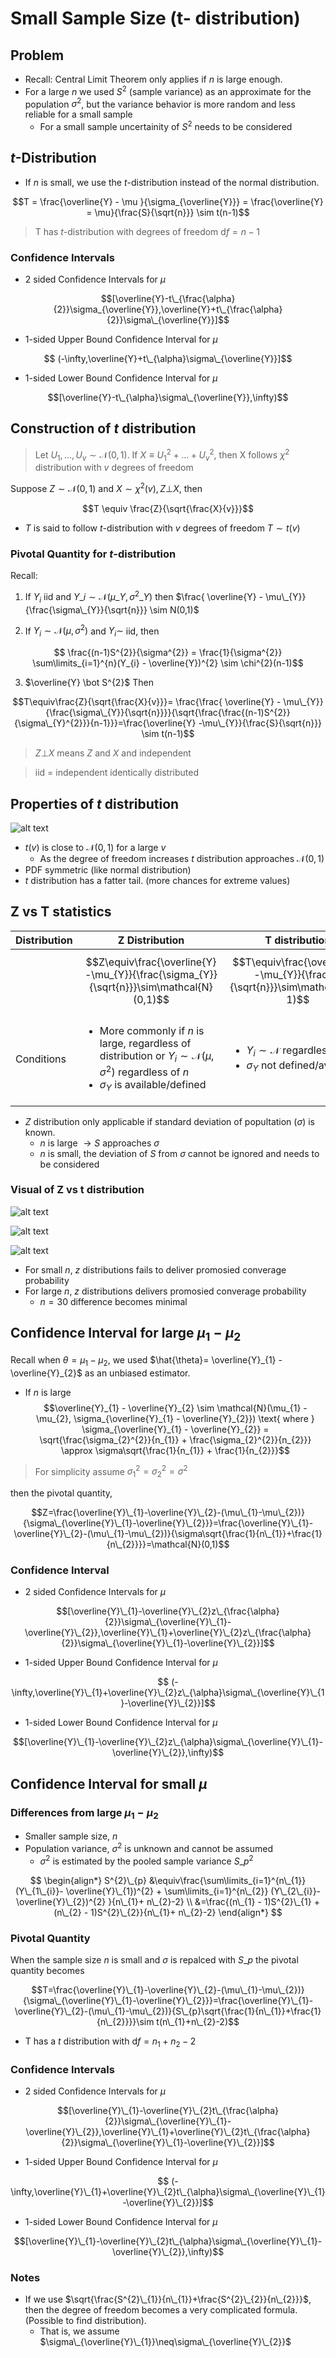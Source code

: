 # Small Sample Size (t- distribution)

## Problem
* Recall: Central Limit Theorem only applies if $n$ is large enough.
* For a large $n$ we used $S^{2}$ (sample variance) as an approximate for the population $\sigma^{2}$, but the variance behavior is more random and less reliable for a small sample
    * For a small sample uncertainity of $S^{2}$ needs to be considered

## $t$-Distribution
* If $n$ is small, we use the $t$-distribution instead of the normal distribution.

$$T =  \frac{\overline{Y} - \mu }{\sigma_{\overline{Y}}} = \frac{\overline{Y} = \mu}{\frac{S}{\sqrt{n}}} \sim t(n-1)$$

> T has $t$-distribution with degrees of freedom $\text{d}f=n-1$

### Confidence Intervals

* 2 sided Confidence Intervals for $\mu$ 

$$[\overline{Y}-t\_{\frac{\alpha}{2}}\sigma_{\overline{Y}},\overline{Y}+t\_{\frac{\alpha}{2}}\sigma\_{\overline{Y}}]$$

* 1-sided Upper Bound Confidence Interval for $\mu$

$$ (-\infty,\overline{Y}+t\_{\alpha}\sigma\_{\overline{Y}}]$$
* 1-sided Lower Bound Confidence Interval for $\mu$

$$[\overline{Y}-t\_{\alpha}\sigma\_{\overline{Y}},\infty)$$

## Construction of $t$ distribution

> Let $U_{1}, ... , U_{v} \sim \mathcal{N}(0,1)$. If $X \equiv U_{1}^{2} + ... + U_{v}^{2}$, then X follows $\chi^{2}$ distribution with $v$ degrees of freedom

Suppose $Z \sim \mathcal{N}(0,1)$ and $X \sim \chi^{2}(v), Z \bot X$, then 

$$T \equiv \frac{Z}{\sqrt{\frac{X}{v}}}$$

* $T$ is said to follow $t$-distribution with $v$ degrees of freedom
$T \sim t(v)$

### Pivotal Quantity for $t$-distribution 
Recall:
1. If $Y_{i}$ iid and $Y\_{i} \sim \mathcal{N}(\mu\_{Y}, \sigma^{2}\_{Y})$ then $\frac{ \overline{Y} - \mu\_{Y}}{\frac{\sigma\_{Y}}{\sqrt{n}}} \sim N(0,1)$

2. If $Y_{i} \sim \mathcal{N}(\mu, \sigma^{2})$ and $Y_{i} \sim$ iid, then

$$ \frac{(n-1)S^{2}}{\sigma^{2}} = \frac{1}{\sigma^{2}} \sum\limits_{i=1}^{n}(Y_{i} - \overline{Y})^{2} \sim \chi^{2}(n-1)$$

3. $\overline{Y} \bot S^{2}$
Then

$$T\equiv\frac{Z}{\sqrt{\frac{X}{v}}}= \frac{\frac{ \overline{Y} - \mu\_{Y}}{\frac{\sigma\_{Y}}{\sqrt{n}}}}{\sqrt{\frac{\frac{(n-1)S^{2}}{\sigma\_{Y}^{2}}}{n-1}}}=\frac{\overline{Y} -\mu\_{Y}}{\frac{S}{\sqrt{n}}} \sim t(n-1)$$

> $Z\bot X$ means $Z$ and $X$ and independent

> iid = independent identically distributed

## Properties of $t$ distribution

![alt text](src/t_distribution.png)

* $t(v)$ is close to $\mathcal{N}(0,1)$ for a large $v$
    * As the degree of freedom increases $t$ distribution approaches $\mathcal{N}(0,1)$
* PDF symmetric (like normal distribution)
*  $t$ distribution has a fatter tail. (more chances for extreme values)


## Z vs T statistics

| Distribution | Z Distribution | T distribution |
| --- | --- | --- |
| | $$Z\equiv\frac{\overline{Y}-\mu_{Y}}{\frac{\sigma_{Y}}{\sqrt{n}}}\sim\mathcal{N}(0,1)$$ | $$T\equiv\frac{\overline{Y}-\mu_{Y}}{\frac{S}{\sqrt{n}}}\sim\mathcal{t}(n-1)$$ |
|Conditions | <ul> <li> More commonly if $n$ is large, regardless of distribution or $Y_{i}\sim\mathcal{N}(\mu,\sigma^{2})$ regardless of $n$</li> <li>$\sigma_{Y}$ is available/defined </li></ul> | <ul><li>$Y_{i}\sim\mathcal{N}$ regardless of $n$.</li> <li> $\sigma_{Y}$ not defined/available</li></ul> |
* $Z$ distribution only applicable if standard deviation of popultation ($\sigma$) is known.
    * $n$ is large $\rightarrow S$ approaches $\sigma$
    * $n$ is small, the deviation of $S$ from $\sigma$ cannot be ignored and needs to be considered 

### Visual of Z vs t distribution

![alt text](src/z_vs_t_distribution_5.png)

![alt text](src/z_vs_t_distribution_15.png)

![alt text](src/z_vs_t_distribution_30.png)

* For small $n$, $z$ distributions fails to deliver promosied converage probability
* For large $n$, $z$ distributions delivers promosied converage probability
    * $n=30$ difference becomes minimal


## Confidence Interval for large $\mu_{1} - \mu_{2}$

Recall when $\theta = \mu_{1}-\mu_{2}$, we used $\hat{\theta}= \overline{Y}_{1} - \overline{Y}_{2}$ as an unbiased estimator.

* If $n$ is large
$$\overline{Y}_{1} - \overline{Y}_{2} \sim \mathcal{N}(\mu_{1} - \mu_{2}, \sigma_{\overline{Y}_{1} - \overline{Y}_{2}}) \text{ where } \sigma_{\overline{Y}_{1} - \overline{Y}_{2}} = \sqrt{\frac{\sigma_{2}^{2}}{n_{1}} + \frac{\sigma_{2}^{2}}{n_{2}}} \approx \sigma\sqrt{\frac{1}{n_{1}} + \frac{1}{n_{2}}}$$
> For simplicity assume $\sigma_{1}^{2}=\sigma_{2}^{2}=\sigma^{2}$

then the pivotal quantity,

$$Z=\frac{\overline{Y}\_{1}-\overline{Y}\_{2}-(\mu\_{1}-\mu\_{2})}{\sigma\_{\overline{Y}\_{1}-\overline{Y}\_{2}}}=\frac{\overline{Y}\_{1}-\overline{Y}\_{2}-(\mu\_{1}-\mu\_{2})}{\sigma\sqrt{\frac{1}{n\_{1}}+\frac{1}{n\_{2}}}}=\mathcal{N}(0,1)$$

### Confidence Interval
* 2 sided Confidence Intervals for $\mu$ 

$$[\overline{Y}\_{1}-\overline{Y}\_{2}z\_{\frac{\alpha}{2}}\sigma\_{\overline{Y}\_{1}-\overline{Y}\_{2}},\overline{Y}\_{1}+\overline{Y}\_{2}z\_{\frac{\alpha}{2}}\sigma\_{\overline{Y}\_{1}-\overline{Y}\_{2}}]$$

* 1-sided Upper Bound Confidence Interval for $\mu$

$$ (-\infty,\overline{Y}\_{1}+\overline{Y}\_{2}z\_{\alpha}\sigma\_{\overline{Y}\_{1}-\overline{Y}\_{2}}]$$


* 1-sided Lower Bound Confidence Interval for $\mu$

$$[\overline{Y}\_{1}-\overline{Y}\_{2}z\_{\alpha}\sigma\_{\overline{Y}\_{1}-\overline{Y}\_{2}},\infty)$$


## Confidence Interval for small $\mu$

### Differences from large $\mu_{1} - \mu_{2}$
* Smaller sample size, $n$
* Population variance, $\sigma^{2}$ is unknown and cannot be assumed
    * $\sigma^{2}$ is estimated by the pooled sample variance $S\_{p}^{2}$

$$
\begin{align*}
S^{2}\_{p} &\equiv\frac{\sum\limits_{i=1}^{n\_{1}}(Y\_{1\_{i}}- \overline{Y}\_{1})^{2} + \sum\limits_{i=1}^{n\_{2}} (Y\_{2\_{i}}- \overline{Y}\_{2})^{2} }{n\_{1}+ n\_{2}-2} \\
&=\frac{(n\_{1} - 1)S^{2}\_{1} + (n\_{2} - 1)S^{2}\_{2}}{n\_{1}+ n\_{2}-2}
\end{align*}
$$
### Pivotal Quantity

When the sample size $n$ is small and $\sigma$ is repalced with $S\_{p}$ the pivotal quantity becomes

$$T=\frac{\overline{Y}\_{1}-\overline{Y}\_{2}-(\mu\_{1}-\mu\_{2})}{\sigma\_{\overline{Y}\_{1}-\overline{Y}\_{2}}}=\frac{\overline{Y}\_{1}-\overline{Y}\_{2}-(\mu\_{1}-\mu\_{2})}{S\_{p}\sqrt{\frac{1}{n\_{1}}+\frac{1}{n\_{2}}}}\sim t(n\_{1}+n\_{2}-2)$$

* T has a $t$ distribution with $\text{d}f=n_{1}+ n_{2}-2$ 

### Confidence Intervals

* 2 sided Confidence Intervals for $\mu$ 

$$[\overline{Y}\_{1}-\overline{Y}\_{2}t\_{\frac{\alpha}{2}}\sigma\_{\overline{Y}\_{1}-\overline{Y}\_{2}},\overline{Y}\_{1}+\overline{Y}\_{2}t\_{\frac{\alpha}{2}}\sigma\_{\overline{Y}\_{1}-\overline{Y}\_{2}}]$$

* 1-sided Upper Bound Confidence Interval for $\mu$

$$ (-\infty,\overline{Y}\_{1}+\overline{Y}\_{2}t\_{\alpha}\sigma\_{\overline{Y}\_{1}-\overline{Y}\_{2}}]$$


* 1-sided Lower Bound Confidence Interval for $\mu$

$$[\overline{Y}\_{1}-\overline{Y}\_{2}t\_{\alpha}\sigma\_{\overline{Y}\_{1}-\overline{Y}\_{2}},\infty)$$

### Notes

* If we use $\sqrt{\frac{S^{2}\_{1}}{n\_{1}}+\frac{S^{2}\_{2}}{n\_{2}}}$, then the degree of freedom becomes a very complicated formula. (Possible to find distribution).
    * That is, we assume $\sigma\_{\overline{Y}\_{1}}\neq\sigma\_{\overline{Y}\_{2}}$